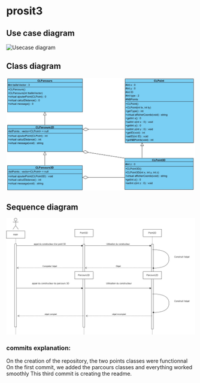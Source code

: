 # prosit3

## Use case diagram 

![Usecase diagram](diagrams/usecase.pn)

## Class diagram

![Class diagram](diagrams/class_diagram.jpg)

## Sequence diagram

![Sequence diagram ](diagrams/diagram%20sequence.png)

### commits explanation:
On the creation of the repository, the two points classes were functionnal
On the first commit, we added the parcours classes and everything worked smoothly
This third commit is creating the readme.
